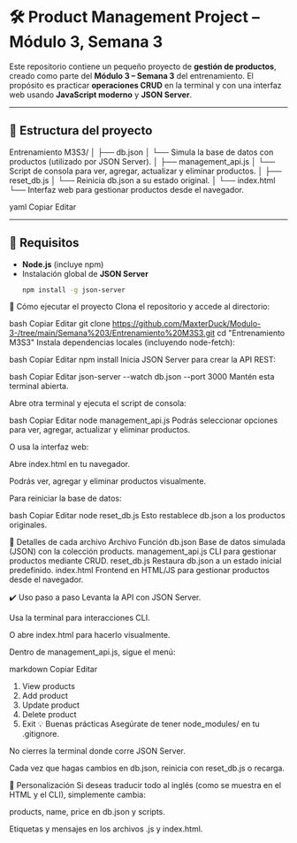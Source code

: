 # 🛠️ Product Management Project – Módulo 3, Semana 3

Este repositorio contiene un pequeño proyecto de **gestión de productos**, creado como parte del **Módulo 3 – Semana 3** del entrenamiento. El propósito es practicar **operaciones CRUD** en la terminal y con una interfaz web usando **JavaScript moderno** y **JSON Server**.

---

## 📂 Estructura del proyecto

Entrenamiento M3S3/
│
├── db.json
│ └── Simula la base de datos con productos (utilizado por JSON Server).
│
├── management_api.js
│ └── Script de consola para ver, agregar, actualizar y eliminar productos.
│
├── reset_db.js
│ └── Reinicia db.json a su estado original.
│
└── index.html
└── Interfaz web para gestionar productos desde el navegador.

yaml
Copiar
Editar

---

## 🧩 Requisitos

- **Node.js** (incluye npm)
- Instalación global de **JSON Server**
  ```bash
  npm install -g json-server
🚀 Cómo ejecutar el proyecto
Clona el repositorio y accede al directorio:

bash
Copiar
Editar
git clone https://github.com/MaxterDuck/Modulo-3-/tree/main/Semana%203/Entrenamiento%20M3S3.git
cd "Entrenamiento M3S3"
Instala dependencias locales (incluyendo node-fetch):

bash
Copiar
Editar
npm install
Inicia JSON Server para crear la API REST:

bash
Copiar
Editar
json-server --watch db.json --port 3000
Mantén esta terminal abierta.

Abre otra terminal y ejecuta el script de consola:

bash
Copiar
Editar
node management_api.js
Podrás seleccionar opciones para ver, agregar, actualizar y eliminar productos.

O usa la interfaz web:

Abre index.html en tu navegador.

Podrás ver, agregar y eliminar productos visualmente.

Para reiniciar la base de datos:

bash
Copiar
Editar
node reset_db.js
Esto restablece db.json a los productos originales.

📄 Detalles de cada archivo
Archivo	Función
db.json	Base de datos simulada (JSON) con la colección products.
management_api.js	CLI para gestionar productos mediante CRUD.
reset_db.js	Restaura db.json a un estado inicial predefinido.
index.html	Frontend en HTML/JS para gestionar productos desde el navegador.

✔️ Uso paso a paso
Levanta la API con JSON Server.

Usa la terminal para interacciones CLI.

O abre index.html para hacerlo visualmente.

Dentro de management_api.js, sigue el menú:

markdown
Copiar
Editar
1. View products
2. Add product
3. Update product
4. Delete product
0. Exit
💡 Buenas prácticas
Asegúrate de tener node_modules/ en tu .gitignore.

No cierres la terminal donde corre JSON Server.

Cada vez que hagas cambios en db.json, reinicia con reset_db.js o recarga.

📌 Personalización
Si deseas traducir todo al inglés (como se muestra en el HTML y el CLI), simplemente cambia:

products, name, price en db.json y scripts.

Etiquetas y mensajes en los archivos .js y index.html.